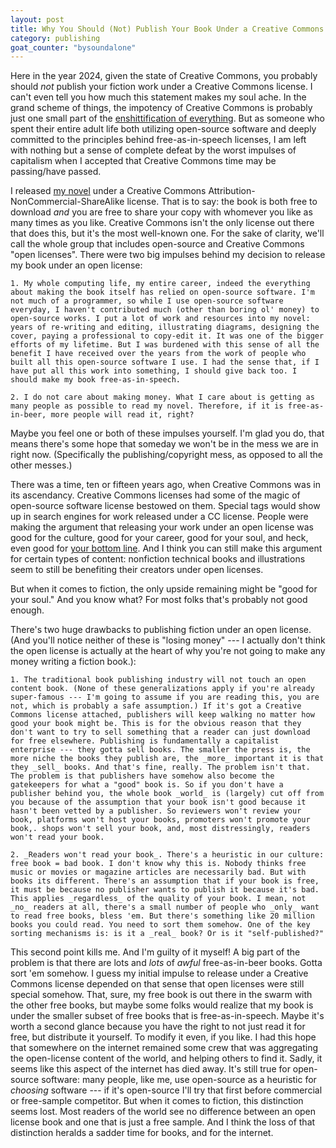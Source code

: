 ```yaml
---
layout: post
title: Why You Should (Not) Publish Your Book Under a Creative Commons License
category: publishing
goat_counter: "bysoundalone" 
---
```



Here in the year 2024, given the state of Creative Commons, you probably should _not_ publish your fiction work under a Creative Commons license. I can't even tell you how much this statement makes my soul ache. In the grand scheme of things, the impotency of Creative Commons is probably just one small part of the [enshittification of everything](https://www.ft.com/content/6fb1602d-a08b-4a8c-bac0-047b7d64aba5). But as someone who spent their entire adult life both utilizing open-source software and deeply committed to the principles behind free-as-in-speech licenses, I am left with nothing but a sense of complete defeat by the worst impulses of capitalism when I accepted that Creative Commons time may be passing/have passed.

I released [my novel](https://bysoundalone.net) under a Creative Commons Attribution-NonCommercial-ShareAlike license. That is to say: the book is both free to download _and_ you are free to share your copy with whomever you like as many times as you like. Creative Commons isn't the only license out there that does this, but it's the most well-known one. For the sake of clarity, we'll call the whole group that includes open-source and Creative Commons "open licenses". There were two big impulses behind my decision to release my book under an open license:

	1. My whole computing life, my entire career, indeed the everything about making the book itself has relied on open-source software. I'm not much of a programmer, so while I use open-source software everyday, I haven't contributed much (other than boring ol' money) to open-source works. I put a lot of work and resources into my novel: years of re-writing and editing, illustrating diagrams, designing the cover, paying a professional to copy-edit it. It was one of the bigger efforts of my lifetime. But I was burdened with this sense of all the benefit I have received over the years from the work of people who built all this open-source software I use. I had the sense that, if I have put all this work into something, I should give back too. I should make my book free-as-in-speech.

	2. I do not care about making money. What I care about is getting as many people as possible to read my novel. Therefore, if it is free-as-in-beer, more people will read it, right?

Maybe you feel one or both of these impulses yourself. I'm glad you do, that means there's some hope that someday we won't be in the mess we are in right now. (Specifically the publishing/copyright mess, as opposed to all the other messes.) 

There was a time, ten or fifteen years ago, when Creative Commons was in its ascendancy. Creative Commons licenses had some of the magic of open-source software license bestowed on them. Special tags would show up in search engines for work released under a CC license. People were making the argument that releasing your work under an open license was good for the culture, good for your career, good for your soul, and heck, even good for [your bottom line](https://creativecommons.org/2009/03/30/advice-for-authors-on-negotiating-with-a-publisher-about-cc-licenses/). And I think you can still make this argument for certain types of content: nonfiction technical books and illustrations seem to still be benefiting their creators under open licenses.

But when it comes to fiction, the only upside remaining might be "good for your soul." And you know what? For most folks that's probably not good enough.

There's two huge drawbacks to publishing fiction under an open license. (And you'll notice neither of these is "losing money" --- I actually don't think the open license is actually at the heart of why you're not going to make any money writing a fiction book.):

	1. The traditional book publishing industry will not touch an open content book. (None of these generalizations apply if you're already super-famous --- I'm going to assume if you are reading this, you are not, which is probably a safe assumption.) If it's got a Creative Commons license attached, publishers will keep walking no matter how good your book might be. This is for the obvious reason that they don't want to try to sell something that a reader can just download for free elsewhere. Publishing is fundamentally a capitalist enterprise --- they gotta sell books. The smaller the press is, the more niche the books they publish are, the _more_ important it is that they _sell_ books. And that's fine, really. The problem isn't that. The problem is that publishers have somehow also become the gatekeepers for what a "good" book is. So if you don't have a publisher behind you, the whole book _world_ is (largely) cut off from you because of the assumption that your book isn't good because it hasn't been vetted by a publisher. So reviewers won't review your book, platforms won't host your books, promoters won't promote your book,. shops won't sell your book, and, most distressingly, readers won't read your book.

	2. _Readers won't read your book_. There's a heuristic in our culture: free book = bad book. I don't know why this is. Nobody thinks free music or movies or magazine articles are necessarily bad. But with books its different. There's an assumption that if your book is free, it must be because no publisher wants to publish it because it's bad. This applies _regardless_ of the quality of your book. I mean, not _no_ readers at all, there's a small number of people who _only_ want to read free books, bless 'em. But there's something like 20 million books you could read. You need to sort them somehow. One of the key sorting mechanisms is: is it a _real_ book? Or is it "self-published?"

This second point kills me. And I'm guilty of it myself! A big part of the problem is that there are lots and _lots_ of _awful_ free-as-in-beer books. Gotta sort 'em somehow. I guess my initial impulse to release under a Creative Commons license depended on that sense that open licenses were still special somehow. That, sure, my free book is out there in the swarm with the other free books, but maybe some folks would realize that my book is under the smaller subset of free books that is free-as-in-speech. Maybe it's worth a second glance because you have the right to not just read it for free, but distribute it yourself. To modify it even, if you like. I had this hope that somewhere on the internet remained some crew that was aggregating the open-license content of the world, and helping others to find it. Sadly, it seems like this aspect of the internet has died away. It's still true for open-source software: many people, like me, use open-source as a heuristic for _choosing_ software --- if it's open-source I'll try that first before commercial or free-sample competitor. But when it comes to fiction, this distinction seems lost. Most readers of the world see no difference between an open license book and one that is just a free sample. And I think the loss of that distinction heralds a sadder time for books, and for the internet.




